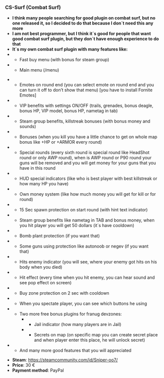 ### CS-Surf (Combat Surf)
* **I think many people searching for good plugin on combat surf, but no one released it, so I decided to do that because I don´t need this any more**
* **I am not best programmer, but I think it´s good for people that want good combat surf plugin, but they don´t have enough experience to do that**
* **It´s my own combat surf plugin with many features like:**
* - Fast buy menu (with bonus for steam group) 
* - Main menu (/menu)
- - Emotes on round end (you can select emote on round end and you can turn it off to don’t show that menu) [you have to install Fornite Emotes]
- - VIP benefits with settings ON/OFF (trails, grenades, bonus deagle, bonus HP, VIP model, bonus HP, nametag in tab)
- - Steam group benefits, killstreak bonuses (with bonus money and sounds) 
- - Bonuses (when you kill you have a little chance to get on whole map bonus like +HP or +ARMOR every round) 
- - Special rounds (every sixth round is special round like HeadShot round or only AWP round), when is AWP round or P90 round your guns will be removed and you will get money for your guns that you have in this round
- - HUD special indicators (like who is best player with best killstreak or how many HP you have)
- - Own money system (like how much money you will get for kill or for round)
- - 15 Sec spawn protection on start round (with hint text indicator)
- - Steam group benefits like nametag in TAB and bonus money, when you hit player you will get 50 dollars (it´s have cooldown)
- - Bomb plant protection (if you want that)
- - Some guns using protection like autonoob or negev (if you want that)
- - Hits enemy indicator (you will see, where your enemy got hits on his body when you died)
- - Hit effect (every time when you hit enemy, you can hear sound and see pop effect on screen)
- - Buy zone protection on 2 sec with cooldown
- - When you spectate player, you can see which buttons he using 
- -	Two more free bonus plugins for franug devzones:
    - - Jail indicator (how many players are in Jail)
    - - Secrets on map (on specific map you can create secret place and when player enter this place, he will unlock secret) 
- - And many more good features that you will appreciated
* **Steam**: https://steamcommunity.com/id/Sniper-oo7/
* **Price**: 30 €
* **Payment method**: PayPal
